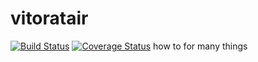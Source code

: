 vitoratair
==========

[![Build Status](https://travis-ci.org/vitoratair/vitoratair.svg?branch=master)](https://travis-ci.org/vitoratair/vitoratair)
[![Coverage Status](https://coveralls.io/repos/vitoratair/vitoratair/badge.png)](https://coveralls.io/r/vitoratair/vitoratair)
how to for many things


